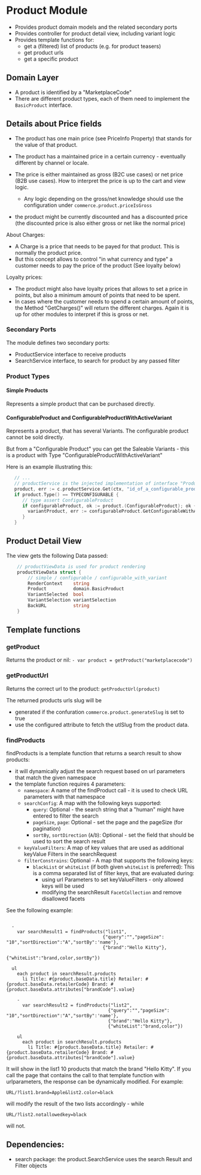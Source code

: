 # Product Module

* Provides product domain models and the related secondary ports
* Provides controller for product detail view, including variant logic
* Provides template functions for:
    * get a (filtered) list of products (e.g. for product teasers)
    * get product urls
    * get a specific product

## Domain Layer
* A product is identified by a "MarketplaceCode"
* There are different product types, each of them need to implement the `BasicProduct` interface.

## Details about Price fields

* The product has one main price (see PriceInfo Property) that stands for the value of that product.
* The product has a maintained price in a certain currency - eventually different by channel or locale.
* The price is either maintained as gross (B2C use cases) or net price (B2B use cases). How to interpret the price is up to the cart and view logic. 
    * Any logic depending on the gross/net knowledge should use the configuration under `commerce.product.priceIsGross`

* the product might be currently discounted and has a discounted price (the discounted price is also either gross or net like the normal price)

About Charges:
* A Charge is a price that needs to be payed for that product. This is normally the product price.
* But this concept allows to control "in what currency and type" a customer needs to pay the price of the product (See loyalty below)

Loyalty prices:
* The product might also have loyalty prices that allows to set a price in points, but also a minimum amount of points that need to be spent.
* In cases where the customer needs to spend a certain amount of points, the Method "GetCharges()" will return the different charges. Again it is up for other modules to interpret if this is gross or net.

### Secondary Ports
The module defines two secondary ports:

* ProductService interface to receive products
* SearchService interface, to search for product by any passed filter

### Product Types

#### Simple Products
Represents a simple product that can be purchased directly.

#### ConfigurableProduct and ConfigurableProductWithActiveVariant
Represents a product, that has several Variants. The configurable product cannot be sold directly.

But from a "Configurable Product" you can get the Saleable Variants - this is a product with Type "ConfigurableProductWithActiveVariant"

Here is an example illustrating this:

```go
   // ...
   // productService is the injected implementation of interface "ProductService"
   product, err := c.productService.Get(ctx, "id_of_a_configurable_product")
   if product.Type() == TYPECONFIGURABLE {
      // type assert ConfigurableProduct
      if configurableProduct, ok := product.(ConfigurableProduct); ok {
        variantProduct, err := configurableProduct.GetConfigurableWithActiveVariant("id_of_an_variant")
      }
   }
```

## Product Detail View

The view gets the following Data passed:

```go
    // productViewData is used for product rendering
    productViewData struct {
        // simple / configurable / configurable_with_variant
        RenderContext    string
        Product          domain.BasicProduct
        VariantSelected  bool
        VariantSelection variantSelection
        BackURL          string
    }
```

## Template functions

### getProduct

Returns the product or nil:
`- var product = getProduct("marketplacecode")`


### getProductUrl

Returns the correct url to the product:
`getProductUrl(product)`

The returned products urls slug will be

* generated if the confuration `commerce.product.generateSlug` is set to true
* use the configured attribute to fetch the utlSlug from the product data.

### findProducts

findProducts is a template function that returns a search result to show products:
* it will dynamically adjust the search request based on url parameters that match the given namespace
* the template function requires 4 parameters:
    * `namespace`: A name of the findProduct call - it is used to check URL parameters with that namespace
    * `searchConfig`: A map with the following keys supported:
        * `query`: Optional - the search string that a "human" might have entered to filter the search
        * `pageSize`, `page`: Optional - set the page and the pageSize (for pagination)
        * `sortBy`, `sortDirection` (`A`/`D`): Optional - set the field that should be used to sort the search result
    * `keyValueFilters`: A map of key values that are used as additional keyValue Filters in the searchRequest
    * `filterConstrains`: Optional - A map that supports the following keys:
        * `blackList` or `whiteList` (if both given `whiteList` is preferred): This is a comma separated list of filter keys, that are evaluated during:
            * using url Parameters to set keyValueFilters - only allowed keys will be used
            * modifying the searchResult `FacetCollection` and remove disallowed facets

See the following example:
```pug

  - 
    var searchResult1 = findProducts("list1",
                                    {"query":"","pageSize": "10","sortDirection":"A","sortBy":'name'},
                                    {"brand":"Hello Kitty"},
                                    {"whiteList":"brand,color,sortBy"})

  ul
    each product in searchResult.products
      li Title: #{product.baseData.title} Retailer: #{product.baseData.retailerCode} Brand: #{product.baseData.attributes["brandCode"].value}
      
    - 
      var searchResult2 = findProducts("list2",
                                      {"query":"","pageSize": "10","sortDirection":"A","sortBy":'name'},
                                      {"brand":"Hello Kitty"},
                                      {"whiteList":"brand,color"})
  
    ul
      each product in searchResult.products
        li Title: #{product.baseData.title} Retailer: #{product.baseData.retailerCode} Brand: #{product.baseData.attributes["brandCode"].value}
```

It will show in the list1 10 products that match the brand "Hello Kitty".
If you call the page that contains the call to that template function with urlparameters, the response can be dynamically modified.
For example:

`URL/?list1.brand=Apple&list2.color=black`

will modify the result of the two lists accordingly - while

`URL/?list2.notallowedkey=black`

will not.


## Dependencies:
* search package: the product.SearchService uses the search Result and Filter objects
